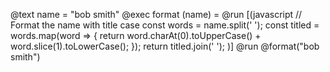 @text name = "bob smith"
@exec format (name) = @run [(javascript 
  // Format the name with title case
  const words = name.split(' ');
  const titled = words.map(word => {
    return word.charAt(0).toUpperCase() + word.slice(1).toLowerCase();
  });
  return titled.join(' ');
)]
@run @format("bob smith")
